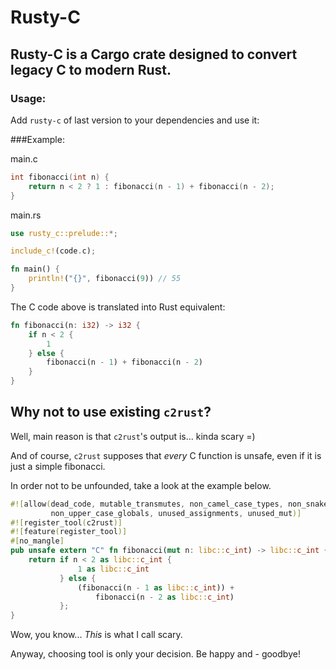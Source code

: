 # Rusty-C
## Rusty-C is a Cargo crate designed to convert legacy C to modern Rust.
### Usage:
Add `rusty-c` of last version to your dependencies and use it:

###Example:

main.c
```c
int fibonacci(int n) {
    return n < 2 ? 1 : fibonacci(n - 1) + fibonacci(n - 2);
}
```

main.rs
```rust
use rusty_c::prelude::*;

include_c!(code.c);

fn main() {
    println!("{}", fibonacci(9)) // 55
}
```

The C code above is translated into Rust equivalent:
```rust
fn fibonacci(n: i32) -> i32 {
    if n < 2 {
        1
    } else {
        fibonacci(n - 1) + fibonacci(n - 2)
    }
}
```

## Why not to use existing `c2rust`?
Well, main reason is that `c2rust`'s output is... kinda scary =)

And of course, `c2rust` supposes that <i>every</i> C function is unsafe,
even if it is just a simple fibonacci.

In order not to be unfounded, take a look at the example below.
```rust
#![allow(dead_code, mutable_transmutes, non_camel_case_types, non_snake_case,
         non_upper_case_globals, unused_assignments, unused_mut)]
#![register_tool(c2rust)]
#![feature(register_tool)]
#[no_mangle]
pub unsafe extern "C" fn fibonacci(mut n: libc::c_int) -> libc::c_int {
    return if n < 2 as libc::c_int {
               1 as libc::c_int
           } else {
               (fibonacci(n - 1 as libc::c_int)) +
                   fibonacci(n - 2 as libc::c_int)
           };
}
```
Wow, you know... <i>This</i> is what I call scary.

Anyway, choosing tool is only your decision.
Be happy and - goodbye!
